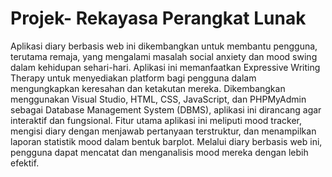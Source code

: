 # Projek- Rekayasa Perangkat Lunak
Aplikasi diary berbasis web ini dikembangkan untuk membantu pengguna, terutama remaja, yang mengalami masalah social anxiety dan mood swing dalam kehidupan sehari-hari. Aplikasi ini memanfaatkan Expressive Writing Therapy untuk menyediakan platform bagi pengguna dalam mengungkapkan keresahan dan ketakutan mereka. Dikembangkan menggunakan Visual Studio, HTML, CSS, JavaScript, dan PHPMyAdmin sebagai Database Management System (DBMS), aplikasi ini dirancang agar interaktif dan fungsional. Fitur utama aplikasi ini meliputi mood tracker, mengisi diary dengan menjawab pertanyaan terstruktur, dan menampilkan laporan statistik mood dalam bentuk barplot. Melalui diary berbasis web ini, pengguna dapat mencatat dan menganalisis mood mereka dengan lebih efektif.
